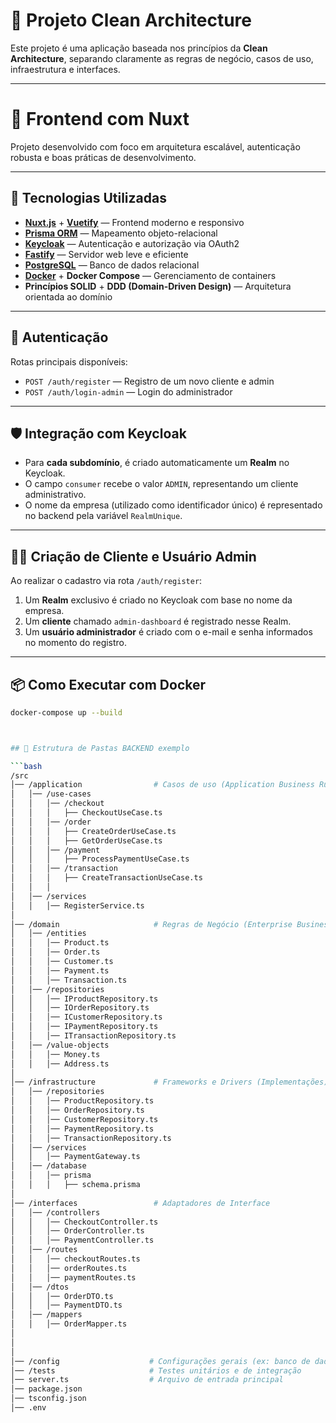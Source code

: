# 🧠 Projeto Clean Architecture

Este projeto é uma aplicação baseada nos princípios da **Clean Architecture**, separando claramente as regras de negócio, casos de uso, infraestrutura e interfaces.

---

# 📁 Frontend com Nuxt

Projeto desenvolvido com foco em arquitetura escalável, autenticação robusta e boas práticas de desenvolvimento.

---

## 🚀 Tecnologias Utilizadas

- **[Nuxt.js](https://nuxt.com/)** + **[Vuetify](https://vuetifyjs.com/)** — Frontend moderno e responsivo
- **[Prisma ORM](https://www.prisma.io/)** — Mapeamento objeto-relacional
- **[Keycloak](https://www.keycloak.org/)** — Autenticação e autorização via OAuth2
- **[Fastify](https://www.fastify.io/)** — Servidor web leve e eficiente
- **[PostgreSQL](https://www.postgresql.org/)** — Banco de dados relacional
- **[Docker](https://www.docker.com/)** + **Docker Compose** — Gerenciamento de containers
- **Princípios SOLID** + **DDD (Domain-Driven Design)** — Arquitetura orientada ao domínio

---

## 🔐 Autenticação

Rotas principais disponíveis:

- `POST /auth/register` — Registro de um novo cliente e admin
- `POST /auth/login-admin` — Login do administrador

---

## 🛡️ Integração com Keycloak

- Para **cada subdomínio**, é criado automaticamente um **Realm** no Keycloak.
- O campo `consumer` recebe o valor `ADMIN`, representando um cliente administrativo.
- O nome da empresa (utilizado como identificador único) é representado no backend pela variável `RealmUnique`.

---

## 🧑‍💼 Criação de Cliente e Usuário Admin

Ao realizar o cadastro via rota `/auth/register`:

1. Um **Realm** exclusivo é criado no Keycloak com base no nome da empresa.
2. Um **cliente** chamado `admin-dashboard` é registrado nesse Realm.
3. Um **usuário administrador** é criado com o e-mail e senha informados no momento do registro.

---

## 📦 Como Executar com Docker

````bash
docker-compose up --build



## 📁 Estrutura de Pastas BACKEND exemplo

```bash
/src
│── /application                # Casos de uso (Application Business Rules)
│   │── /use-cases
│   │   │── /checkout
│   │   │   ├── CheckoutUseCase.ts
│   │   │── /order
│   │   │   ├── CreateOrderUseCase.ts
│   │   │   ├── GetOrderUseCase.ts
│   │   │── /payment
│   │   │   ├── ProcessPaymentUseCase.ts
│   │   │── /transaction
│   │   │   ├── CreateTransactionUseCase.ts
│   │   │
│   │── /services
│   │   │── RegisterService.ts
│
│── /domain                     # Regras de Negócio (Enterprise Business Rules)
│   │── /entities
│   │   │── Product.ts
│   │   │── Order.ts
│   │   │── Customer.ts
│   │   │── Payment.ts
│   │   │── Transaction.ts
│   │── /repositories
│   │   │── IProductRepository.ts
│   │   │── IOrderRepository.ts
│   │   │── ICustomerRepository.ts
│   │   │── IPaymentRepository.ts
│   │   │── ITransactionRepository.ts
│   │── /value-objects
│   │   │── Money.ts
│   │   │── Address.ts
│
│── /infrastructure             # Frameworks e Drivers (Implementações)
│   │── /repositories
│   │   │── ProductRepository.ts
│   │   │── OrderRepository.ts
│   │   │── CustomerRepository.ts
│   │   │── PaymentRepository.ts
│   │   │── TransactionRepository.ts
│   │── /services
│   │   │── PaymentGateway.ts
│   │── /database
│   │   │── prisma
│   │   │   ├── schema.prisma
│
│── /interfaces                 # Adaptadores de Interface
│   │── /controllers
│   │   │── CheckoutController.ts
│   │   │── OrderController.ts
│   │   │── PaymentController.ts
│   │── /routes
│   │   │── checkoutRoutes.ts
│   │   │── orderRoutes.ts
│   │   │── paymentRoutes.ts
│   │── /dtos
│   │   │── OrderDTO.ts
│   │   │── PaymentDTO.ts
│   │── /mappers
│   │   │── OrderMapper.ts
│
│
│
│── /config                    # Configurações gerais (ex: banco de dados,
│── /tests                     # Testes unitários e de integração
│── server.ts                  # Arquivo de entrada principal
│── package.json
│── tsconfig.json
│── .env
````
